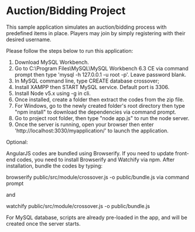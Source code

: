 # Auction/Bidding Project


This sample application simulates an auction/bidding process with predefined items in place. 
Players may join by simply registering with their desired username.

Please follow the steps below to run this application:

1. Download MySQL Workbench.
2. Go to C:\Program Files\MySQL\MySQL Workbench 6.3 CE via command prompt then type 'mysql -h 127.0.0.1 -u root -p'. Leave password blank. 
3. In MySQL command line, type CREATE database crossover;
4. Install XAMPP then START MySQL service. Default port is 3306.
5. Install Node v5.x using -g in cli.
6. Once installed, create a folder then extract the codes from the zip file.
7. For Windows, go to the newly created folder's root directory then type "npm install" to download the dependencies via command prompt.
8. Go to project root folder, then type "node app.js" to run the node server.
9. Once the server is running, open your browser then enter 'http://localhost:3030/myapplication/' to launch the application.

Optional:

AngularJS codes are bundled using Browserify. If you need to update front-end codes, you need to install Browserify and Watchify via npm.
After installation, bundle the codes by typing:

browserify public/src/module/crossover.js -o public/bundle.js via command prompt

and

watchify public/src/module/crossover.js -o public/bundle.js


For MySQL database, scripts are already pre-loaded in the app, and will be created once the server starts.


